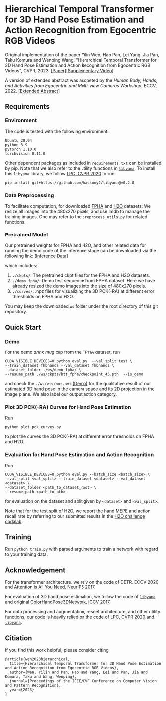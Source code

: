 # Hierarchical Temporal Transformer for 3D Hand Pose Estimation and Action Recognition from Egocentric RGB Videos


Original implementation of the paper Yilin Wen, Hao Pan, Lei Yang, Jia Pan, Taku Komura and Wenping Wang, "Hierarchical Temporal Transformer for 3D Hand Pose Estimation and Action Recognition from Egocentric RGB Videos", CVPR, 2023. 
[[Paper]](https://arxiv.org/pdf/2209.09484.pdf)[[Supplementary Video]](https://connecthkuhk-my.sharepoint.com/:f:/g/personal/ylwen_connect_hku_hk/EqSS-_AKROVDsKSzb6FMuZYBrsrmAZ7yuwvVXX4pT6c3ug?e=yE8gFK)

A version of extended abstract was accpeted by the _Human Body, Hands, and Activities from Egocentric and Multi-view Cameras Workshop_, ECCV, 2022. [[Extended Abstract]](https://fylwen.github.io/misc/HTT_eccvw_extended_abstract.pdf)

## Requirements
### Environment

The code is tested with the following environment:
```  
Ubuntu 20.04
python 3.9
pytorch 1.10.0
torchvision 0.11.0
```

Other dependent packages as included in ```requirements.txt``` can be installed by pip. Note that we also refer to the utility functions in [```libyana```](https://github.com/hassony2/libyana). To install this ```libyana``` library, we follow [LPC, CVPR 2020](https://github.com/hassony2/handobjectconsist/blob/master/environment.yml/#L35) to run:
```
pip install git+https://github.com/hassony2/libyana@v0.2.0
```

### Data Preprocessing

To facilitate computation, for downloaded [FPHA](https://guiggh.github.io/publications/first-person-hands/) and [H2O](https://taeinkwon.com/projects/h2o/) datasets: We resize all images into the 480x270 pixels, and use lmdb to manage the training images. One may refer to the ```preprocess_utils.py``` for related functions.


### Pretrained Model
Our pretrained weights for FPHA and H2O, and other related data for running the demo code of the inference stage can be downloaded via the following link:
[[Inference Data]](https://connecthkuhk-my.sharepoint.com/:f:/g/personal/ylwen_connect_hku_hk/EoE_gh8D2dZNkdDWvaM3ZmwBYpQd7c2WjqDshr5qy_Zklg?e=mhXyKS)

which includes:
1) ```./ckpts/```: The pretrained ckpt files for the FPHA and H2O datasets.
2) ```./demo_fpha/```: Demo test sequence from FPHA dataset. Here we have already resized the demo images into the size of 480x270 pixels.
3) ```./curves/```: .npz files for visualizing the 3D PCK(-RA) at different error thresholds on FPHA and H2O. 


You may keep the downloaded ```ws``` folder under the root directory of this git repository.


## Quick Start
### Demo 
For the demo _drink mug_ clip from the FPHA dataset, run
```
CUDA_VISIBLE_DEVICES=0 python eval.py  --val_split test \
--train_dataset fhbhands --val_dataset fhbhands \
--dataset_folder ./ws/demo_fpha/ \
--resume_path ./ws/ckpts/htt_fpha/checkpoint_45.pth  --is_demo
```

and check the ```./ws/vis/out.avi``` [(Demo)](https://connecthkuhk-my.sharepoint.com/:v:/g/personal/ylwen_connect_hku_hk/EThs-9gNWURJuvmHWybBVLQBqSKw4BEjvhucwadaxXOZkg?e=YXkI1k) for the qualitative result of our estimated 3D hand pose in the camera space and its 2D projection in the image plane. We also label our output action category.



### Plot 3D PCK(-RA) Curves for Hand Pose Estimation

Run
```
python plot_pck_curves.py
```
to plot the curves the 3D PCK(-RA) at different error thresholds on FPHA and H2O.

### Evaluation for Hand Pose Estimation and Action Recognition

Run
```
CUDA_VISIBLE_DEVICES=0 python eval.py --batch_size <batch_size> \
--val_split <val_split> --train_dataset <dataset> --val_dataset <dataset> \
--dataset_folder <path_to_dataset_root> \
--resume_path <path_to_pth>
```
for evaluation on the dataset and split given by ```<dataset>``` and ```<val_split>```. 

Note that for the test split of H2O, we report the hand MEPE and action recall rate by referring to our submitted results in the [H2O challenge codalab](https://taeinkwon.com/projects/h2o/).

## Training

Run ```python train.py``` with parsed arguments to train a network with regard to your training data. 

## Acknowledgement
 
For the transformer architecture, we rely on the code of [DETR, ECCV 2020](https://github.com/facebookresearch/detr/blob/main/models/transformer.py) and [Attention is All You Need, NeurIPS 2017](https://nlp.seas.harvard.edu/annotated-transformer/#positional-encoding).

For evaluation of 3D hand pose estimation, we follow the code of [```libyana```](https://github.com/hassony2/libyana/blob/master/libyana/evalutils/zimeval.py) and original [ColorHandPose3DNetwork, ICCV 2017](https://github.com/lmb-freiburg/hand3d/blob/master/utils/general.py).

For data processing and augmentation, resnet architecture, and other utility functions, our code is heavily relied on the code of [LPC, CVPR 2020](https://github.com/hassony2/handobjectconsist) and [```libyana```](https://github.com/hassony2/libyana). 



## Citiation
If you find this work helpful, please consider citing
```
@article{wen2023hierarchical,
  title={Hierarchical Temporal Transformer for 3D Hand Pose Estimation and Action Recognition from Egocentric RGB Videos},
  author={Wen, Yilin and Pan, Hao and Yang, Lei and Pan, Jia and Komura, Taku and Wang, Wenping},
  journal={Proceedings of the IEEE/CVF Conference on Computer Vision and Pattern Recognition},
  year={2023}
}
```
